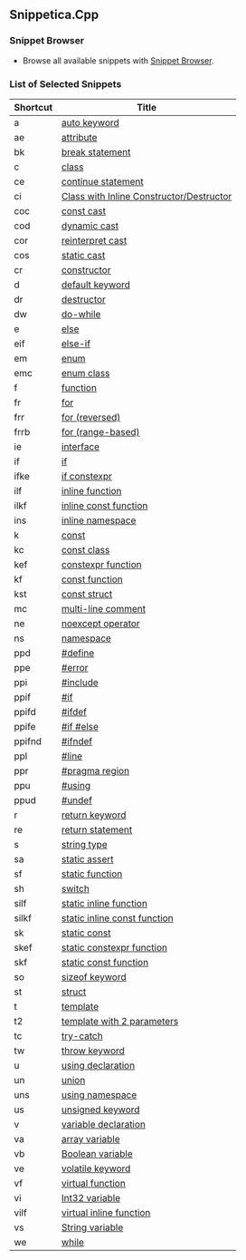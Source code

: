 ## Snippetica.Cpp

### Snippet Browser
* Browse all available snippets with [Snippet Browser](http://pihrt.net/snippetica/snippets?engine=vscode&language=cpp).

### List of Selected Snippets

Shortcut | Title
-------- | -----
a|[auto keyword](AutoKeyword.snippet)
ae|[attribute](Attribute.snippet)
bk|[break statement](BreakStatement.snippet)
c|[class](Class.snippet)
ce|[continue statement](ContinueStatement.snippet)
ci|[Class with Inline Constructor/Destructor](ClassWithInlineConstructorDestructor.snippet)
coc|[const cast](ConstCast.snippet)
cod|[dynamic cast](DynamicCast.snippet)
cor|[reinterpret cast](ReinterpretCast.snippet)
cos|[static cast](StaticCast.snippet)
cr|[constructor](Constructor.snippet)
d|[default keyword](DefaultKeyword.snippet)
dr|[destructor](Destructor.snippet)
dw|[do\-while](DoWhile.snippet)
e|[else](Else.snippet)
eif|[else\-if](ElseIf.snippet)
em|[enum](Enum.snippet)
emc|[enum class](EnumClass.snippet)
f|[ function](Function.snippet)
fr|[for](For.snippet)
frr|[for \(reversed\)](ForReversed.snippet)
frrb|[for \(range\-based\)](ForRangeBased.snippet)
ie|[interface](Interface.snippet)
if|[if](If.snippet)
ifke|[if constexpr](IfConstExpr.snippet)
ilf|[inline function](InlineFunction.snippet)
ilkf|[inline const function](InlineConstFunction.snippet)
ins|[inline namespace](InlineNamespace.snippet)
k|[ const](Const.snippet)
kc|[const class](ConstClass.snippet)
kef|[constexpr function](ConstExprFunction.snippet)
kf|[const function](ConstFunction.snippet)
kst|[const struct](ConstStruct.snippet)
mc|[multi\-line comment](MultilineComment.snippet)
ne|[noexcept operator](NoExceptOperator.snippet)
ns|[namespace](Namespace.snippet)
ppd|[\#define](PreprocessorDirectiveDefine.snippet)
ppe|[\#error](PreprocessorDirectiveError.snippet)
ppi|[\#include](PreprocessorDirectiveInclude.snippet)
ppif|[\#if](PreprocessorDirectiveIf.snippet)
ppifd|[\#ifdef](PreprocessorDirectiveIfdef.snippet)
ppife|[\#if \#else](PreprocessorDirectiveIfElse.snippet)
ppifnd|[\#ifndef](PreprocessorDirectiveIfndef.snippet)
ppl|[\#line](PreprocessorDirectiveLine.snippet)
ppr|[\#pragma region](PreprocessorDirectiveRegion.snippet)
ppu|[\#using](PreprocessorDirectiveUsing.snippet)
ppud|[\#undef](PreprocessorDirectiveUndef.snippet)
r|[return keyword](ReturnKeyword.snippet)
re|[return statement](ReturnStatement.snippet)
s|[string type](StringType.snippet)
sa|[static assert](StaticAssert.snippet)
sf|[static function](StaticFunction.snippet)
sh|[switch](Switch.snippet)
silf|[static inline function](StaticInlineFunction.snippet)
silkf|[static inline const function](StaticInlineConstFunction.snippet)
sk|[static const](StaticConst.snippet)
skef|[static constexpr function](StaticConstExprFunction.snippet)
skf|[static const function](StaticConstFunction.snippet)
so|[sizeof keyword](SizeOfKeyword.snippet)
st|[struct](Struct.snippet)
t|[template](Template.snippet)
t2|[template with 2 parameters](TemplateWithTwoParameters.snippet)
tc|[try\-catch](Try.snippet)
tw|[throw keyword](ThrowKeyword.snippet)
u|[using declaration](UsingDeclaration.snippet)
un|[union](Union.snippet)
uns|[using namespace](UsingNamespace.snippet)
us|[unsigned keyword](UnsignedKeyword.snippet)
v|[variable declaration](Variable.snippet)
va|[array variable](ArrayOfTVariable.snippet)
vb|[Boolean variable](BooleanVariable.snippet)
ve|[volatile keyword](VolatileKeyword.snippet)
vf|[virtual function](VirtualFunction.snippet)
vi|[Int32 variable](Int32Variable.snippet)
vilf|[virtual inline function](VirtualInlineFunction.snippet)
vs|[String variable](StringVariable.snippet)
we|[while](While.snippet)

